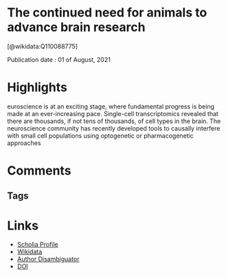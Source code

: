 
The continued need for animals to advance brain research
========================================================
  
  [@wikidata:Q110088775]  
  
Publication date : 01 of August, 2021  

# Highlights
euroscience is at an exciting
stage, where fundamental progress is being made at an ever-increasing pace. Single-cell transcriptomics revealed that
there are thousands, if not tens of thousands, of cell types in the brain. The
neuroscience community has recently
developed tools to causally interfere with
small cell populations using optogenetic
or pharmacogenetic approaches 


# Comments

## Tags

# Links
  
 * [Scholia Profile](https://scholia.toolforge.org/work/Q110088775)  
 * [Wikidata](https://www.wikidata.org/wiki/Q110088775)  
 * [Author Disambiguator](https://author-disambiguator.toolforge.org/work_item_oauth.php?id=Q110088775&batch_id=&match=1&author_list_id=&doit=Get+author+links+for+work)  
 * [DOI](https://doi.org/10.1016/J.NEURON.2021.07.015)  
